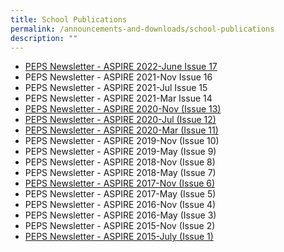 ```yaml
---
title: School Publications
permalink: /announcements-and-downloads/school-publications
description: ""
---
```

* [PEPS Newsletter - ASPIRE 2022-June Issue 17](/files/PEPS%20Newsletter%20-%20ASPIRE%202022-Jun%20Issue%2017.pdf)
* PEPS Newsletter - ASPIRE 2021-Nov Issue 16 
* PEPS Newsletter - ASPIRE 2021-Jul Issue 15
* PEPS Newsletter - ASPIRE 2021-Mar Issue 14
* [PEPS Newsletter - ASPIRE 2020-Nov (Issue 13)](/files/PEPS%20Newsletter%20-%20ASPIRE%202020-Nov%20(Issue%2013).pdf)
* [PEPS Newsletter - ASPIRE 2020-Jul (Issue 12)](/files/PEPS%20Newsletter%20-%20ASPIRE%202020-Jul%20(Issue%2012).pdf)
* [PEPS Newsletter - ASPIRE 2020-Mar (Issue 11)](/files/PEPS%20Newsletter%20-%20ASPIRE%202020-Mar%20(Issue%2011).pdf)
* PEPS Newsletter - ASPIRE 2019-Nov (Issue 10)
* PEPS Newsletter - ASPIRE 2019-May (Issue 9)
* PEPS Newsletter - ASPIRE 2018-Nov (Issue 8)
* PEPS Newsletter - ASPIRE 2018-May (Issue 7)
* [PEPS Newsletter - ASPIRE 2017-Nov (Issue 6)](/files/PEPS%20Newsletter%20-%20ASPIRE%202017-Nov%20(Issue%206).pdf)
* PEPS Newsletter - ASPIRE 2017-May (Issue 5)
* PEPS Newsletter - ASPIRE 2016-Nov (Issue 4)
* PEPS Newsletter - ASPIRE 2016-May (Issue 3)
* PEPS Newsletter - ASPIRE 2015-Nov (Issue 2)
* [PEPS Newsletter - ASPIRE 2015-July (Issue 1)](/files/PEPS%20Newsletter%20-%20ASPIRE%202015-July%20(Issue%201).pdf)